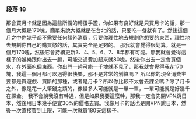 ### 段落 18

那會買月卡就是因為這些所謂的轉蛋手遊，你如果有良好就是只買月卡的話，那一個月大概是170塊。簡單來說大概就是在台北的話，只要吃一餐就有了。然後這個月之中你幾乎都不需要任何額外消費，只要你理性地去規劃你想要的東西，理性地去規劃你自己的購買慾的話，其實完全是足夠的。
那我就會覺得很划算，就是一個月170塊，然後它會持續更新3、4、5、6、7、8年都有可能。那我就會覺得這樣子的娛樂跟你出去一趟，可能交通費加起來就80塊，然後你出去一定會買個水，在外面吃個東西。你出門一趟可能一千塊就不見了，那我就會覺得我花170塊，我這一個月都可以過得很快樂，那不是非常的划算嗎？
所以你的現金消費主要都是買遊戲、買斷的那種，或者是月卡？所以你比較不太會去課金嗎？除了月卡之外，像是花一大筆錢之類的，像蠻多人可能就是一單一單，一單可能就是好幾千在課金。
我不會說我沒有幹過，但是如果我要這麼幹，那我一定會先開VPN跳日本，然後用日本幾乎便宜30%的價格去買。我像月卡的話也是開VPN跳日本，然後一次直接買到上限，可能一次就買180天這樣子。
